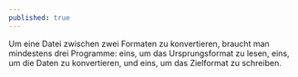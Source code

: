 ```yaml
---
published: true
---
```

Um eine Datei zwischen zwei Formaten zu konvertieren, braucht man mindestens drei Programme: eins, um das Ursprungsformat zu lesen, eins, um die Daten zu konvertieren, und eins, um das Zielformat zu schreiben.
